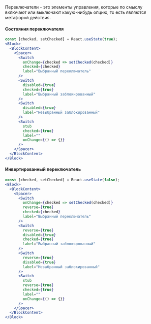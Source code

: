 Переключатели - это элементы управления, которые по смыслу включают или выключают какую-нибудь опцию, то есть являются метафорой действия.

#### Состояния переключателя

```jsx
const [checked, setChecked] = React.useState(true);
<Block>
  <BlockContent>
    <Spacer>
      <Switch
        onChange={checked => setChecked(checked)}
        checked={checked}
        label="Выбранный переключатель"
      />
      <Switch
        disabled={true}
        checked={true}
        label="Выбранный заблокированный"
      />
      <Switch
        disabled={true}
        label="Невыбранный заблокированный"
      />
      <Switch
        stub
        checked={true}
        label=""
        onChange={() => {}}
      />
    </Spacer>
  </BlockContent>
</Block>
```

#### Инвертированный переключатель

```jsx
const [checked, setChecked] = React.useState(false);
<Block>
  <BlockContent>
    <Spacer>
      <Switch
        onChange={checked => setChecked(checked)}
        reverse={true}
        checked={checked}
        label="Выбранный переключатель"
      />
      <Switch
        reverse={true}
        disabled={true}
        checked={true}
        label="Выбранный заблокированный"
      />
      <Switch
        reverse={true}
        disabled={true}
        label="Невыбранный заблокированный"
      />
      <Switch
        stub
        reverse={true}
        checked={true}
        label=""
        onChange={() => {}}
      />
    </Spacer>
  </BlockContent>
</Block>
```
